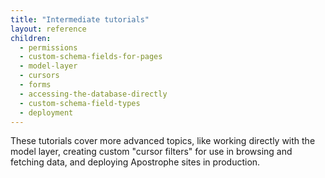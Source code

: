 ```yaml
---
title: "Intermediate tutorials"
layout: reference
children:
  - permissions
  - custom-schema-fields-for-pages
  - model-layer
  - cursors
  - forms
  - accessing-the-database-directly
  - custom-schema-field-types
  - deployment
---
```


These tutorials cover more advanced topics, like working directly with the model layer, creating custom "cursor filters" for use in browsing and fetching data, and deploying Apostrophe sites in production.
